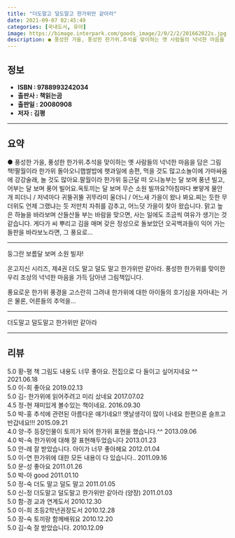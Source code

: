 ```yaml
---
title: "더도말고 덜도말고 한가위만 같아라"
date: 2021-09-07 02:45:49
categories: [국내도서, 유아]
image: https://bimage.interpark.com/goods_image/2/0/2/2/201662022s.jpg
description: ● 풍성한 가을, 풍성한 한가위.추석을 맞이하는 옛 사람들의 넉넉한 마음을 담은 그림책!팔월이라 한가위 돌아오니햅쌀밥에 햇과일에 송편, 먹을 것도 많고소놀이에 가마싸움에 강강술래, 놀 것도 많아요.팔월이라 한가위 둥근달 떠 오니농부는 달 보며 풍년 빌고, 어부는 달 보며 풍어 빌어요.
---
```


## **정보**

- **ISBN : 9788993242034**
- **출판사 : 책읽는곰**
- **출판일 : 20080908**
- **저자 : 김평**

------



## **요약**

●  풍성한 가을, 풍성한 한가위.추석을 맞이하는 옛 사람들의 넉넉한 마음을 담은 그림책!팔월이라 한가위 돌아오니햅쌀밥에 햇과일에 송편, 먹을 것도 많고소놀이에 가마싸움에 강강술래, 놀 것도 많아요.팔월이라 한가위 둥근달 떠 오니농부는 달 보며 풍년 빌고, 어부는 달 보며 풍어 빌어요.옥토끼는 달 보며 무슨 소원 빌까요?아침마다 뽀얗게 물안개 피더니 / 저녁마다 귀뚤귀뚤 귀뚜라미 울더니 / 어느새 가을이 왔나 봐요.찌는 듯한 무더위도 언제 그랬냐는 듯 저만치 자취를 감추고, 어느덧 가을이 찾아 왔습니다. 맑고 높은 하늘을 바라보며 산들산들 부는 바람을 맞으면, 사는 일에도 조금씩 여유가 생기는 것 같습니다. 게다가 씨 뿌리고 김을 매며 갖은 정성으로 돌보았던 오곡백과들이 익어 가는 들판을 바라보노라면, 그 풍요로...

------

둥그란 보름달 보며 소원 빌자!

온고지신 시리즈, 제4권 더도 말고 덜도 말고 한가위만 같아라. 풍성한 한가위를 맞이한 우리 조상의 넉넉한 마음을 가득 담아낸 그림책입니다. 

풍요로운 한가위 풍경을 고스란히 그려내 한가위에 대한 아이들의 호기심을 자아내는 거은 물론, 어른들의 추억을... 

------


더도말고 덜도말고 한가위만 같아라 

------


## **리뷰** 

5.0 황-평 책 그림도 내용도 너무 좋아요. 전집으로 다 들이고 싶어지네요 ^^ 2021.06.18 <br/>5.0 이-희 좋아요 2019.02.13 <br/>5.0 김- 한가위에 읽어주려고 미리 샀네요 2017.07.02 <br/>4.5 정-현 재미있게 볼수있는 책이네요. 2016.09.30 <br/>5.0 박-홍 추석에 관련된 아름다운 얘기네요!! 옛날생각이 많이 나네요 한편으론 슬프고 반갑네요!!! 2015.09.21 <br/>4.0 양-주 등장인물이 토끼가 되어 한가위 표현을 했습니다.^^ 2013.09.06 <br/>4.0 박-숙 한가위에 대해 잘 표현해두었습니다 2013.01.23 <br/>5.0 안-례 잘 받았습니다. 아이가 너무 좋아헤요 2012.01.04 <br/>5.0 이-연 한가위에 대한 모든 내용이 다 있습니다.. 2011.09.16 <br/>5.0 문-성 좋아요 2011.01.26 <br/>5.0 박-아 good 2011.01.10 <br/>5.0 정-숙 더도 말고 덜도 말고 2011.01.05 <br/>5.0 신-정 더도말고 덜도말고 한가위만 같아라 (양장) 2011.01.03 <br/>5.0 함-경 교과 연계도서 2010.12.30 <br/>5.0 이-희 초등2학년권장도서 2010.12.28 <br/>5.0 장-숙 토끼랑 함께배워요 2010.12.20 <br/>5.0 김-숙 잘 받았습니다. 2010.12.09 <br/>